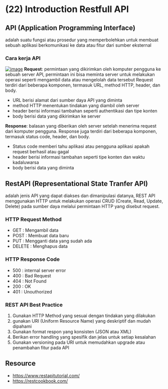 # (22) Introduction Restfull API #
## API (Application Programming Interface) ##
adalah suatu fungsi atau prosedur yang memperbolehkan untuk membuat sebuah aplikasi berkomunikasi ke data atau fitur dari sumber eksternal

### Cara kerja API ###
[![image](https://user-images.githubusercontent.com/93898408/230752234-e761f84f-7bd4-4862-bf7e-d20f5a6b3570.png)]( {https://bytesofgigabytes.com/networking/how-http-request-and-response-works/} )
**Request**: permintaan yang dikirimkan oleh komputer pengguna ke sebuah server API, permintaan ini bisa meminta server untuk melakukan operasi seperti mengambil data atau mengelolah data tersebut Request terdiri dari beberapa komponen, termasuk URL, method HTTP, header, dan body. <br>
- URL berisi alamat dari sumber daya API yang diminta 
- method HTTP menentukan tindakan yang diambil oleh server 
- header berisi informasi tambahan seperti authentikasi dan tipe konten 
- body berisi data yang dikirimkan ke server <br>

**Response**: balasan yang diberikan oleh server setelah menerima request dari komputer pengguna. Response juga terdiri dari beberapa komponen, termasuk status code, header, dan body. 
- Status code memberi tahu aplikasi atau pengguna aplikasi apakah request berhasil atau gagal
- header berisi informasi tambahan seperti tipe konten dan waktu kadaluwarsa
- body berisi data yang diminta

## RestAPI (Representational State Tranfer API) ##
adalah jenis API yang dapat diakses dan dimanipulasi datanya, REST API menggunakan HTTP untuk melakukan operasi CRUD (Create, Read, Update, Delete) pada sumber daya melalui permintaan HTTP yang disebut request.
### HTTP Request Method ###
- GET : Mengambil data
- POST : Membuat data baru
- PUT : Mengganti data yang sudah ada
- DELETE : Menghapus data
### HTTP Response Code ###
- 500 : internal server error
- 400 : Bad Request
- 404 : Not Found
- 200 : OK
- 401 : Unouthorized

### REST API Best Practice ###
1. Gunakan HTTP Method yang sesuai dengan tindakan yang dilakukan
2. gunakan URI (Uniform Resource Name) yang deskriptif dan mudah dipahami
3. Gunakan format respon yang konsisten (JSON atau XML)
4. Berikan error handling yang spesifik dan jelas untuk setiap kesalahan
5. Gunakan versioning pada URI untuk memudahkan upgrade atau penambahan fitur pada API

## Resource ##
- https://www.restapitutorial.com/
- https://restcookbook.com/
